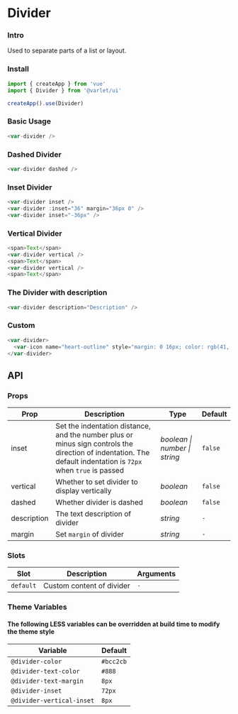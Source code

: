 # Divider

### Intro
Used to separate parts of a list or layout.


### Install

```js
import { createApp } from 'vue'
import { Divider } from '@varlet/ui'

createApp().use(Divider)
```

### Basic Usage
```js
<var-divider />
```

### Dashed Divider
```js
<var-divider dashed />
```

### Inset Divider
```js
<var-divider inset />
<var-divider :inset="36" margin="36px 0" />
<var-divider inset="-36px" />
```

### Vertical Divider
```js
<span>Text</span>
<var-divider vertical />
<span>Text</span>
<var-divider vertical />
<span>Text</span>
```

### The Divider with description
```js
<var-divider description="Description" />
```

### Custom
```js
<var-divider>
  <var-icon name="heart-outline" style="margin: 0 16px; color: rgb(41, 121, 255);" />
</var-divider>
```


## API

### Props
| Prop | Description | Type | Default | 
| --- | --- | --- | --- | 
| inset | Set the indentation distance, and the number plus or minus sign controls the direction of indentation. The default indentation is `72px` when `true` is passed | _boolean \| number \| string_ | `false` |
| vertical | Whether to set divider to display vertically | _boolean_ | `false` |
| dashed | Whether divider is dashed | _boolean_ | `false` |
| description | The text description of divider | _string_ | `-` |
| margin | Set `margin` of divider | _string_ | `-` |

### Slots
| Slot | Description | Arguments |
| --- | --- | --- |
| `default` | Custom content of divider | `-` |

### Theme Variables
#### The following LESS variables can be overridden at build time to modify the theme style

| Variable | Default |
| --- | --- |
| `@divider-color` | `#bcc2cb` |
| `@divider-text-color` | `#888`|
| `@divider-text-margin` | `8px`|
| `@divider-inset` |  `72px`|
| `@divider-vertical-inset` | `8px`|
